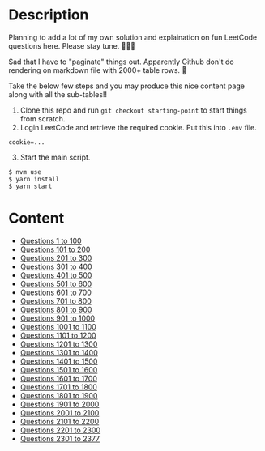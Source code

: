 # Description

Planning to add a lot of my own solution and explaination on fun LeetCode questions here. Please stay tune. 👏👏👏

Sad that I have to "paginate" things out. Apparently Github don't do rendering on markdown file with 2000+ table rows. 🙁

Take the below few steps and you may produce this nice content page along with all the sub-tables!!

1. Clone this repo and run `git checkout starting-point` to start things from scratch.
2. Login LeetCode and retrieve the required cookie. Put this into `.env` file.
```console
cookie=...
```
3. Start the main script.
```shell
$ nvm use
$ yarn install
$ yarn start
```

# Content

* [Questions 1 to 100](./QuestionList/list-01)
* [Questions 101 to 200](./QuestionList/list-02)
* [Questions 201 to 300](./QuestionList/list-03)
* [Questions 301 to 400](./QuestionList/list-04)
* [Questions 401 to 500](./QuestionList/list-05)
* [Questions 501 to 600](./QuestionList/list-06)
* [Questions 601 to 700](./QuestionList/list-07)
* [Questions 701 to 800](./QuestionList/list-08)
* [Questions 801 to 900](./QuestionList/list-09)
* [Questions 901 to 1000](./QuestionList/list-10)
* [Questions 1001 to 1100](./QuestionList/list-11)
* [Questions 1101 to 1200](./QuestionList/list-12)
* [Questions 1201 to 1300](./QuestionList/list-13)
* [Questions 1301 to 1400](./QuestionList/list-14)
* [Questions 1401 to 1500](./QuestionList/list-15)
* [Questions 1501 to 1600](./QuestionList/list-16)
* [Questions 1601 to 1700](./QuestionList/list-17)
* [Questions 1701 to 1800](./QuestionList/list-18)
* [Questions 1801 to 1900](./QuestionList/list-19)
* [Questions 1901 to 2000](./QuestionList/list-20)
* [Questions 2001 to 2100](./QuestionList/list-21)
* [Questions 2101 to 2200](./QuestionList/list-22)
* [Questions 2201 to 2300](./QuestionList/list-23)
* [Questions 2301 to 2377](./QuestionList/list-24)
